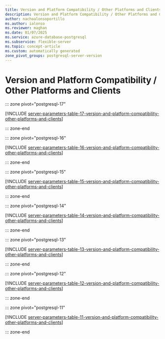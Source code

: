 ```yaml
---
title: Version and Platform Compatibility / Other Platforms and Clients server parameters
description: Version and Platform Compatibility / Other Platforms and Clients server parameters for Azure Database for PostgreSQL - Flexible Server.
author: nachoalonsoportillo
ms.author: ialonso
ms.reviewer: maghan
ms.date: 01/07/2025
ms.service: azure-database-postgresql
ms.subservice: flexible-server
ms.topic: concept-article
ms.custom: automatically generated
zone_pivot_groups: postgresql-server-version
---
```

# Version and Platform Compatibility / Other Platforms and Clients


::: zone pivot="postgresql-17"

[!INCLUDE [server-parameters-table-17-version-and-platform-compatibility-other-platforms-and-clients](./includes/server-parameters-table-17-version-and-platform-compatibility-other-platforms-and-clients.md)]

::: zone-end


::: zone pivot="postgresql-16"

[!INCLUDE [server-parameters-table-16-version-and-platform-compatibility-other-platforms-and-clients](./includes/server-parameters-table-16-version-and-platform-compatibility-other-platforms-and-clients.md)]

::: zone-end


::: zone pivot="postgresql-15"

[!INCLUDE [server-parameters-table-15-version-and-platform-compatibility-other-platforms-and-clients](./includes/server-parameters-table-15-version-and-platform-compatibility-other-platforms-and-clients.md)]

::: zone-end


::: zone pivot="postgresql-14"

[!INCLUDE [server-parameters-table-14-version-and-platform-compatibility-other-platforms-and-clients](./includes/server-parameters-table-14-version-and-platform-compatibility-other-platforms-and-clients.md)]

::: zone-end


::: zone pivot="postgresql-13"

[!INCLUDE [server-parameters-table-13-version-and-platform-compatibility-other-platforms-and-clients](./includes/server-parameters-table-13-version-and-platform-compatibility-other-platforms-and-clients.md)]

::: zone-end


::: zone pivot="postgresql-12"

[!INCLUDE [server-parameters-table-12-version-and-platform-compatibility-other-platforms-and-clients](./includes/server-parameters-table-12-version-and-platform-compatibility-other-platforms-and-clients.md)]

::: zone-end


::: zone pivot="postgresql-11"

[!INCLUDE [server-parameters-table-11-version-and-platform-compatibility-other-platforms-and-clients](./includes/server-parameters-table-11-version-and-platform-compatibility-other-platforms-and-clients.md)]

::: zone-end



